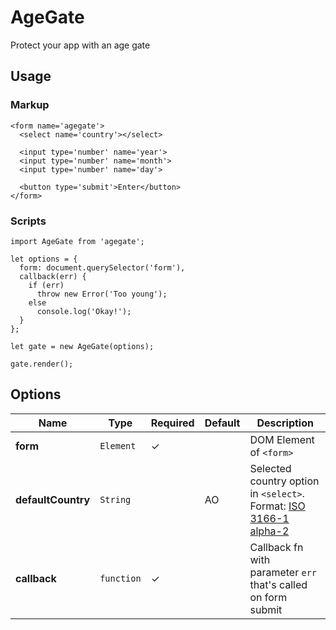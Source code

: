 # AgeGate
Protect your app with an age gate

## Usage

### Markup
```
<form name='agegate'>
  <select name='country'></select>
  
  <input type='number' name='year'>
  <input type='number' name='month'>
  <input type='number' name='day'>
  
  <button type='submit'>Enter</button>
</form>
```

### Scripts
```
import AgeGate from 'agegate';

let options = {
  form: document.querySelector('form'),
  callback(err) {
    if (err)
      throw new Error('Too young');
    else
      console.log('Okay!');
  }
};

let gate = new AgeGate(options);

gate.render();
```

## Options

Name | Type | Required | Default | Description
--- | --- | --- | --- | ---
**form** | `Element` | ✓ | | DOM Element of `<form>`
**defaultCountry** | `String` | | AO | Selected country option in `<select>`. Format: [ISO 3166-1 alpha-2](https://en.wikipedia.org/wiki/ISO_3166-1_alpha-2)
**callback** | `function` | ✓ | | Callback fn with parameter `err` that's called on form submit
